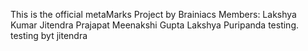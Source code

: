 This is the official metaMarks Project by Brainiacs
Members:
Lakshya Kumar
Jitendra Prajapat
Meenakshi Gupta
Lakshya Puripanda
testing.
testing byt jitendra